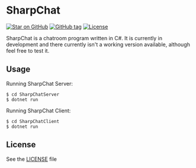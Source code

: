 
# SharpChat
[![Star on GitHub](https://img.shields.io/github/stars/Explorer017/SharpChat?style=social)](https://github.com/Explorer017/SharpChat)
[![GitHub tag](https://img.shields.io/github/tag/Explorer017/SharpChat?include_prereleases=&sort=semver&color=blue)](https://github.com/Explorer017/SharpChat/releases/)
[![License](https://img.shields.io/badge/License-MIT-blue)](#license)

SharpChat is a chatroom program written in C#. It is currently in development and there currently isn't a working version available, although feel free to test it.

## Usage
Running SharpChat Server:

    $ cd SharpChatServer
    $ dotnet run
   
   Running SharpChat Client:

    $ cd SharpChatClient
    $ dotnet run
## License
See the [LICENSE](https://github.com/Explorer017/SharpChat/blob/master/LICENSE) file


